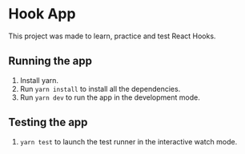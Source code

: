 # Hook App

This project was made to learn, practice and test React Hooks.

## Running the app
1. Install yarn.
2. Run `yarn install` to install all the dependencies.
3. Run `yarn dev` to run the app in the development mode.

## Testing the app
1. `yarn test` to launch the test runner in the interactive watch mode.
